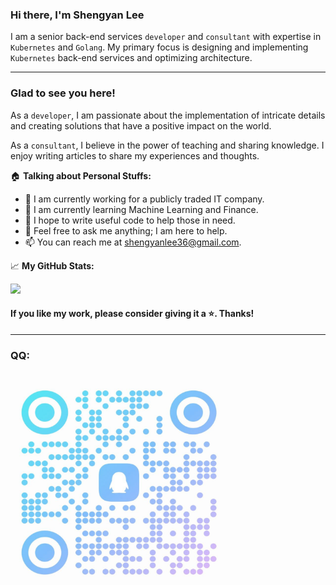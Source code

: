### Hi there, I'm Shengyan Lee

I am a senior back-end services `developer` and `consultant` with expertise in `Kubernetes` and `Golang`. My primary focus is designing and implementing `Kubernetes` back-end services and optimizing architecture.

---

### Glad to see you here!

As a `developer`, I am passionate about the implementation of intricate details and creating solutions that have a positive impact on the world.

As a `consultant`, I believe in the power of teaching and sharing knowledge. I enjoy writing articles to share my experiences and thoughts.

:house: **Talking about Personal Stuffs:**

-   🔭 I am currently working for a publicly traded IT company.
-   🌱 I am currently learning Machine Learning and Finance.
-   👯 I hope to write useful code to help those in need.
-   💬 Feel free to ask me anything; I am here to help.
-   📫 You can reach me at shengyanlee36@gmail.com.

📈 **My GitHub Stats:**

<p>
  <img height="180em" src="https://github-readme-stats.vercel.app/api?username=shengyanli1982&show_icons=true&count_private=true&include_all_commits=true"/>
</p>

#### If you like my work, please consider giving it a ⭐️. Thanks!

---

<div>
<h3>QQ:</h3>
<img src="assets/qq-qr-code.png" alt="QQ" width="350" height="350" style="display: inline-block;"/>
</div>
